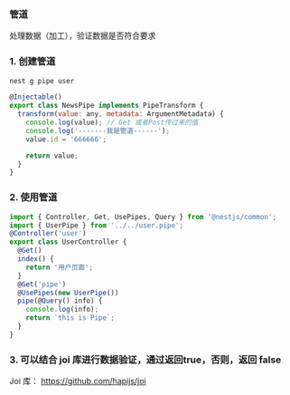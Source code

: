 ### 管道

处理数据（加工），验证数据是否符合要求

### 1. 创建管道

```javascript
nest g pipe user
```
```javascript
@Injectable()
export class NewsPipe implements PipeTransform {
  transform(value: any, metadata: ArgumentMetadata) {
    console.log(value); // Get 或者Post传过来的值
    console.log('-------我是管道------');
    value.id = '666666';

    return value;
  }
}
```

### 2. 使用管道

```javascript
import { Controller, Get, UsePipes, Query } from '@nestjs/common';
import { UserPipe } from '../../user.pipe';
@Controller('user')
export class UserController {
  @Get()
  index() {
    return '用户页面';
  }
  @Get('pipe')
  @UsePipes(new UserPipe())
  pipe(@Query() info) {
    console.log(info);
    return `this is Pipe`;
  }
}
```

### 3. 可以结合 joi 库进行数据验证，通过返回true，否则，返回 false
Joi 库： https://github.com/hapijs/joi
